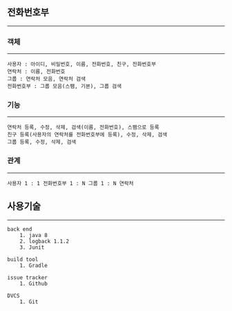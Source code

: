 ## 전화번호부
----

### 객체
----
```
사용자 : 아이디, 비밀번호, 이름, 전화번호, 친구, 전화번호부
연락처 : 이름, 전화번호
그룹 : 연락처 모음, 연락처 검색
전화번호부 : 그룹 모음(스팸, 기본), 그룹 검색
```

### 기능
----
```
연락처 등록, 수정, 삭제, 검색(이름, 전화번호), 스팸으로 등록
친구 등록(사용자의 연락처를 전화번호부에 등록), 수정, 삭제, 검색
그룹 등록, 수정, 삭제, 검색
```

### 관계
----
```
사용자 1 : 1 전화번호부 1 : N 그룹 1 : N 연락처
```

## 사용기술
----
```
back end
	1. java 8
	2. logback 1.1.2
	3. Junit
```
```
build tool
	1. Gradle
```
```
issue tracker
	1. Github
```
```
DVCS
	1. Git
```